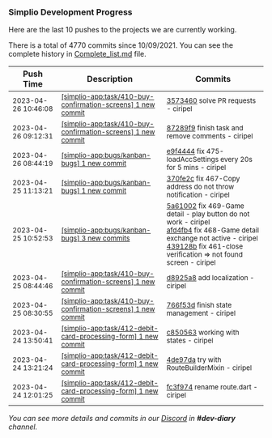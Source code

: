 
### Simplio Development Progress

Here are the last 10 pushes to the projects we are currently working.

There is a total of 4770 commits since 10/09/2021. You can see the complete history in
 [Complete_list.md](Complete_list.md) file.

| Push Time | Description | Commits |
| --- | --- | --- |
| <sub>2023-04-26 10:46:08</sub> | <sub>[[simplio-app:task/410\-buy\-confirmation\-screens] 1 new commit](https://github.com/SimplioOfficial/simplio-app/commit/3573460a91e19b3063e1413b2de2a0e11be346f2)</sub> | <sub>[3573460](https://github.com/SimplioOfficial/simplio-app/commit/3573460a91e19b3063e1413b2de2a0e11be346f2) solve PR requests - ciripel</sub> |
| <sub>2023-04-26 09:12:31</sub> | <sub>[[simplio-app:task/410\-buy\-confirmation\-screens] 1 new commit](https://github.com/SimplioOfficial/simplio-app/commit/87289f9c821e669c33009ca24b08bf807c26fc8a)</sub> | <sub>[87289f9](https://github.com/SimplioOfficial/simplio-app/commit/87289f9c821e669c33009ca24b08bf807c26fc8a) finish task and remove comments - ciripel</sub> |
| <sub>2023-04-26 08:44:19</sub> | <sub>[[simplio-app:bugs/kanban\-bugs] 1 new commit](https://github.com/SimplioOfficial/simplio-app/commit/e9f44447d0bf064d6ea34f0fb8fe41d53194eaf8)</sub> | <sub>[e9f4444](https://github.com/SimplioOfficial/simplio-app/commit/e9f44447d0bf064d6ea34f0fb8fe41d53194eaf8) fix 475-loadAccSettings every 20s for 5 mins - ciripel</sub> |
| <sub>2023-04-25 11:13:21</sub> | <sub>[[simplio-app:bugs/kanban\-bugs] 1 new commit](https://github.com/SimplioOfficial/simplio-app/commit/370fe2ceb489e4738ffdc44d9e280dba734b1c52)</sub> | <sub>[370fe2c](https://github.com/SimplioOfficial/simplio-app/commit/370fe2ceb489e4738ffdc44d9e280dba734b1c52) fix 467-Copy address do not throw notification - ciripel</sub> |
| <sub>2023-04-25 10:52:53</sub> | <sub>[[simplio-app:bugs/kanban\-bugs] 3 new commits](https://github.com/SimplioOfficial/simplio-app/compare/694a5b8da73c...439128b1e52b)</sub> | <sub>[5a61002](https://github.com/SimplioOfficial/simplio-app/commit/5a610029a5f454f1e4afe06459a6478e406d84b6) fix 469-Game detail - play button do not work - ciripel<br>[afd4fb4](https://github.com/SimplioOfficial/simplio-app/commit/afd4fb43e13a268f4f1ec5c766133c8cd60735b8) fix 468-Game detail exchange not active - ciripel<br>[439128b](https://github.com/SimplioOfficial/simplio-app/commit/439128b1e52bcb2a459e322e45b666e4789ef043) fix 461-close verification => not found screen - ciripel</sub> |
| <sub>2023-04-25 08:44:46</sub> | <sub>[[simplio-app:task/410\-buy\-confirmation\-screens] 1 new commit](https://github.com/SimplioOfficial/simplio-app/commit/d8925a8d9cd826af87e5996321853cea111439b9)</sub> | <sub>[d8925a8](https://github.com/SimplioOfficial/simplio-app/commit/d8925a8d9cd826af87e5996321853cea111439b9) add localization - ciripel</sub> |
| <sub>2023-04-25 08:30:55</sub> | <sub>[[simplio-app:task/410\-buy\-confirmation\-screens] 1 new commit](https://github.com/SimplioOfficial/simplio-app/commit/766f53de2f7b8ddc852dedfe3304b891af52bce2)</sub> | <sub>[766f53d](https://github.com/SimplioOfficial/simplio-app/commit/766f53de2f7b8ddc852dedfe3304b891af52bce2) finish state management - ciripel</sub> |
| <sub>2023-04-24 13:50:41</sub> | <sub>[[simplio-app:task/412\-debit\-card\-processing\-form] 1 new commit](https://github.com/SimplioOfficial/simplio-app/commit/c85056311e5dc625d7047695d2cd34aee0c6abd3)</sub> | <sub>[c850563](https://github.com/SimplioOfficial/simplio-app/commit/c85056311e5dc625d7047695d2cd34aee0c6abd3) working with states - ciripel</sub> |
| <sub>2023-04-24 13:21:24</sub> | <sub>[[simplio-app:task/412\-debit\-card\-processing\-form] 1 new commit](https://github.com/SimplioOfficial/simplio-app/commit/4de97da71e65c8c0fdbc73d013107ec4af548fed)</sub> | <sub>[4de97da](https://github.com/SimplioOfficial/simplio-app/commit/4de97da71e65c8c0fdbc73d013107ec4af548fed) try with RouteBuilderMixin - ciripel</sub> |
| <sub>2023-04-24 12:01:25</sub> | <sub>[[simplio-app:task/412\-debit\-card\-processing\-form] 1 new commit](https://github.com/SimplioOfficial/simplio-app/commit/fc3f974c3d33c0309e4113be03d7923a30a8a7d2)</sub> | <sub>[fc3f974](https://github.com/SimplioOfficial/simplio-app/commit/fc3f974c3d33c0309e4113be03d7923a30a8a7d2) rename route.dart - ciripel</sub> |

_You can see more details and commits in our [Discord](https://discord.gg/aKhjuwZmdP) in **#dev-diary** channel._
